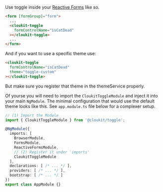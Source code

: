 <!-- !!! will be dynamically included into cloukit.github.io component doc !!! -->
<!-- !!! DO NOT USE UNECESSARY MARRKUP THAT BREAKS THE CORPORATE DESIGN !!! -->

Use toggle inside your [Reactive Forms](https://angular.io/guide/reactive-forms) like so.

```html
<form [formGroup]="form">
  ...
  <cloukit-toggle
    formControlName="isCatDead"
  ></cloukit-toggle>
  ...
</form>
```

And if you want to use a specific theme use:

```html
<cloukit-toggle
  formControlName="isCatDead"
  theme="toggle-custom"
></cloukit-toggle>
```

But make sure you register that theme in the themeService properly.


Of yourse you will need to import the `CloukitToggleModule` and inject it into your main `NgModule`.
The minimal configuration that would use the default theme looks like this. See `app.module.ts` file below for
a complexer setup.

```typescript
// (1) Import the Module
import { CloukitToggleModule } from '@cloukit/toggle';

@NgModule({
  imports: [
    BrowserModule,
    FormsModule,
    ReactiveFormsModule,
    // (2) Register it under 'imports'
    CloukitToggleModule
  ],
  declarations: [ /* ... */ ],
  providers: [ /* ... */ ],
  bootstrap: [ /* ... */ ]
})
export class AppModule {}
```
